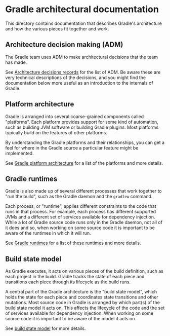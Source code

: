 # Gradle architectural documentation

This directory contains documentation that describes Gradle's architecture and how the various pieces fit together and work.

## Architecture decision making (ADM)

The Gradle team uses ADM to make architectural decisions that the team has made.

See [Architecture decisions records](superior) for the list of ADM.
Be aware these are very technical descriptions of the decisions, and you might find the documentation below more useful as an introduction to the internals of Gradle.

## Platform architecture

Gradle is arranged into several coarse-grained components called "platforms".
Each platform provides support for some kind of automation, such as building JVM software or building Gradle plugins.
Most platforms typically build on the features of other platforms.

By understanding the Gradle platforms and their relationships, you can get a feel for where in the Gradle source a particular feature might be implemented.

See [Gradle platform architecture](platforms.md) for a list of the platforms and more details.

## Gradle runtimes

Gradle is also made up of several different processes that work together to "run the build", such as the Gradle daemon and the `gradlew` command.

Each process, or "runtime", applies different constraints to the code that runs in that process.
For example, each process has different supported JVMs and a different set of services available for dependency injection.
While a lot of Gradle source code runs only in the Gradle daemon, not all of it does and so, when working on some source code it is important to be aware of the runtimes in which it will run.

See [Gradle runtimes](runtimes.md) for a list of these runtimes and more details.

## Build state model

As Gradle executes, it acts on various pieces of the build definition, such as each project in the build.
Gradle tracks the state of each piece and transitions each piece through its lifecycle as the build runs.

A central part of the Gradle architecture is the "build state model", which holds the state for each piece and coordinates state transitions and other mutations. 
Most source code in Gradle is arranged by which part(s) of the build state model it acts on.
This affects the lifecycle of the code and the set of services available for dependency injection.
When working on some source code it is important to be aware of the model it acts on.  

See [build state model](build-state-model.md) for more details.
